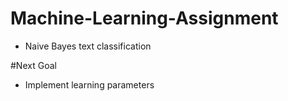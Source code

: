 # Machine-Learning-Assignment
* Naive Bayes text classification

#Next Goal
- Implement learning parameters
